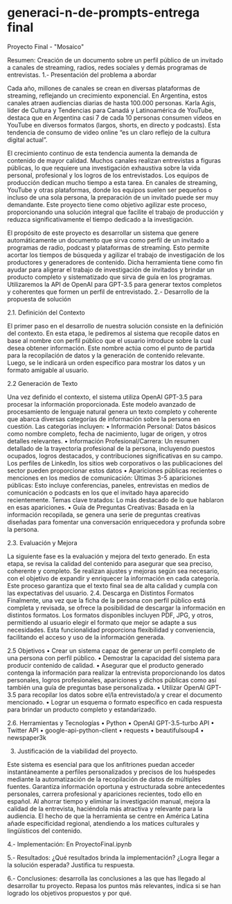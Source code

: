 # generaci-n-de-prompts-entrega final

Proyecto Final  - "Mosaico"

Resumen: Creación de un documento sobre un perfil público de un invitado a canales de streaming, radios, redes sociales y demás programas de entrevistas.
1.- Presentación del problema a abordar

Cada año, millones de canales se crean en diversas plataformas de streaming, reflejando un crecimiento exponencial. En Argentina, estos canales atraen audiencias diarias de hasta 100.000 personas. Karla Agis, líder de Cultura y Tendencias para Canadá y Latinoamérica de YouTube, destaca que en Argentina casi 7 de cada 10 personas consumen videos en YouTube en diversos formatos (largos, shorts, en directo y podcasts). Esta tendencia de consumo de video online “es un claro reflejo de la cultura digital actual”.

El crecimiento continuo de esta tendencia aumenta la demanda de contenido de mayor calidad. Muchos canales realizan entrevistas a figuras públicas, lo que requiere una investigación exhaustiva sobre la vida personal, profesional y los logros de los entrevistados. Los equipos de producción dedican mucho tiempo a esta tarea. En canales de streaming, YouTube y otras plataformas, donde los equipos suelen ser pequeños o incluso de una sola persona, la preparación de un invitado puede ser muy demandante. Este proyecto tiene como objetivo agilizar este proceso, proporcionando una solución integral que facilite el trabajo de producción y reduzca significativamente el tiempo dedicado a la investigación.

El propósito de este proyecto es desarrollar un sistema que genere automáticamente un documento que sirva como perfil de un invitado a programas de radio, podcast y plataformas de streaming. Esto permite acortar los tiempos de búsqueda y agilizar el trabajo de investigación de los productores y generadores de contenido. Dicha herramienta tiene como fin ayudar para aligerar el trabajo de investigación de invitados y brindar un producto completo y sistematizado que sirva de guía en los programas. Utilizaremos la API de OpenAI para GPT-3.5 para generar textos completos y coherentes que formen un perfil de entrevistado.
2.- Desarrollo de la propuesta de solución

2.1. Definición del Contexto

El primer paso en el desarrollo de nuestra solución consiste en la definición del contexto. 
En esta etapa, le pediremos al sistema que recopile datos en base al nombre con perfil público que el usuario introduce sobre la cual desea obtener información. Este nombre actúa como el punto de partida para la recopilación de datos y la generación de contenido relevante. Luego, se le indicará un orden específico para mostrar los datos y un formato amigable al usuario.

2.2 Generación de Texto

Una vez definido el contexto, el sistema utiliza OpenAI GPT-3.5 para procesar la información proporcionada. Este modelo avanzado de procesamiento de lenguaje natural genera un texto completo y coherente que abarca diversas categorías de información sobre la persona en cuestión. Las categorías incluyen:
      •	Información Personal: Datos básicos como nombre completo, fecha de nacimiento, lugar de origen, y otros detalles relevantes.
      •	Información Profesional/Carrera: Un resumen detallado de la trayectoria profesional de la persona, incluyendo puestos ocupados, logros destacados, y contribuciones significativas en su campo.
Los perfiles de LinkedIn, los sitios web corporativos o las publicaciones del sector pueden proporcionar estos datos
      •	Apariciones públicas recientes o menciones en los medios de comunicación: Últimas 3-5 apariciones públicas: Esto incluye conferencias, paneles, entrevistas en medios de comunicación o podcasts en los que el invitado haya aparecido recientemente. Temas clave tratados: Lo más destacado de lo que hablaron en esas apariciones.
    •	Guía de Preguntas Creativas: Basada en la información recopilada, se genera una serie de preguntas creativas diseñadas para fomentar una conversación enriquecedora y profunda sobre la persona.
    
2.3. Evaluación y Mejora

La siguiente fase es la evaluación y mejora del texto generado. En esta etapa, se revisa la calidad del contenido para asegurar que sea preciso, coherente y completo. Se realizan ajustes y mejoras según sea necesario, con el objetivo de expandir y enriquecer la información en cada categoría. Este proceso garantiza que el texto final sea de alta calidad y cumpla con las expectativas del usuario.
2.4. Descarga en Distintos Formatos
Finalmente, una vez que la ficha de la persona con perfil público está completa y revisada, se ofrece la posibilidad de descargar la información en distintos formatos. Los formatos disponibles incluyen PDF, JPG, y otros, permitiendo al usuario elegir el formato que mejor se adapte a sus necesidades. Esta funcionalidad proporciona flexibilidad y conveniencia, facilitando el acceso y uso de la información generada.

2.5 Objetivos
    •	Crear un sistema capaz de generar un perfil completo de una persona con perfil público.
    •	Demostrar la capacidad del sistema para producir contenido de calidad.
    •	Asegurar que el producto generado contenga la información para realizar la entrevista proporcionando los datos personales, logros profesionales, apariciones y dichos públicas como así también una guía de preguntas base personalizada.
    •	Utilizar OpenAI GPT-3.5 para recopilar los datos sobre el/la entrevistado/a y crear el documento mencionado.
    •	Lograr un esquema o formato específico en cada respuesta para brindar un producto completo y estandarizado.
    
2.6. Herramientas y Tecnologías
    •	Python
    •	OpenAI GPT-3.5-turbo API
    •	Twitter API
    •	google-api-python-client
    •	requests
    •	beautifulsoup4
    •	newspaper3k
    
3. Justificación de la viabilidad del proyecto.

Este sistema es esencial para que los anfitriones puedan acceder instantáneamente a perfiles personalizados y precisos de los huéspedes mediante la automatización de la recopilación de datos de múltiples fuentes. Garantiza información oportuna y estructurada sobre antecedentes personales, carrera profesional y apariciones recientes, todo ello en español. Al ahorrar tiempo y eliminar la investigación manual, mejora la calidad de la entrevista, haciéndola más atractiva y relevante para la audiencia. El hecho de que la herramienta se centre en América Latina añade especificidad regional, atendiendo a los matices culturales y lingüísticos del contenido.

4.- Implementación: En ProyectoFinal.ipynb

5.- Resultados: ¿Qué resultados brinda la implementación? ¿Logra llegar a la solución esperada? Justifica tu respuesta.

6.- Conclusiones: desarrolla las conclusiones a las que has llegado al desarrollar tu proyecto. Repasa los puntos más relevantes, indica si se han logrado los objetivos propuestos y por qué.


